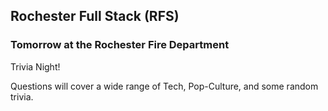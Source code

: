 ## Rochester Full Stack (RFS)
### Tomorrow at the Rochester Fire Department

Trivia Night!

Questions will cover a wide range of Tech, Pop-Culture, and some random trivia.
